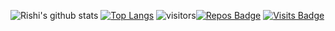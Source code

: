 ![Rishi's github stats](https://github-readme-stats.vercel.app/api?username=lightvortex&show_icons=true&theme=radical)
[![Top Langs](https://github-readme-stats.vercel.app/api/top-langs/?username=lightvortex&layout=compact)](https://github.com/lightvortex/)
![visitors](https://visitor-badge.glitch.me/badge?page_id=page.id)[![Repos Badge](https://badges.pufler.dev/repos/lightvortex)](https://badges.pufler.dev)
[![Visits Badge](https://badges.pufler.dev/visits/lightvortex/git-badges)](https://badges.pufler.dev)
